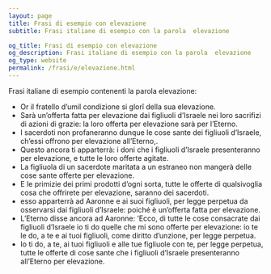 ```yaml
---
layout: page
title: Frasi di esempio con elevazione 
subtitle: Frasi italiane di esempio con la parola  elevazione

og_title: Frasi di esempio con elevazione 
og_description: Frasi italiane di esempio con la parola  elevazione
og_type: website
permalink: /frasi/e/elevazione.html
---
```


Frasi italiane di esempio contenenti la parola elevazione:


- Or il fratello d’umil condizione si glorî della sua elevazione.
- Sarà un’offerta fatta per elevazione dai figliuoli d’Israele nei loro sacrifizi di azioni di grazie: la loro offerta per elevazione sarà per l’Eterno.
- I sacerdoti non profaneranno dunque le cose sante dei figliuoli d’Israele, ch’essi offrono per elevazione all’Eterno,.
- Questo ancora ti apparterrà: i doni che i figliuoli d’Israele presenteranno per elevazione, e tutte le loro offerte agitate.
- La figliuola di un sacerdote maritata a un estraneo non mangerà delle cose sante offerte per elevazione.
- E le primizie dei primi prodotti d’ogni sorta, tutte le offerte di qualsivoglia cosa che offrirete per elevazione, saranno dei sacerdoti.
- esso apparterrà ad Aaronne e ai suoi figliuoli, per legge perpetua da osservarsi dai figliuoli d’Israele: poiché è un’offerta fatta per elevazione.
- L’Eterno disse ancora ad Aaronne: ‘Ecco, di tutte le cose consacrate dai figliuoli d’Israele io ti do quelle che mi sono offerte per elevazione: io te le do, a te e ai tuoi figliuoli, come diritto d’unzione, per legge perpetua.
- Io ti do, a te, ai tuoi figliuoli e alle tue figliuole con te, per legge perpetua, tutte le offerte di cose sante che i figliuoli d’Israele presenteranno all’Eterno per elevazione.
